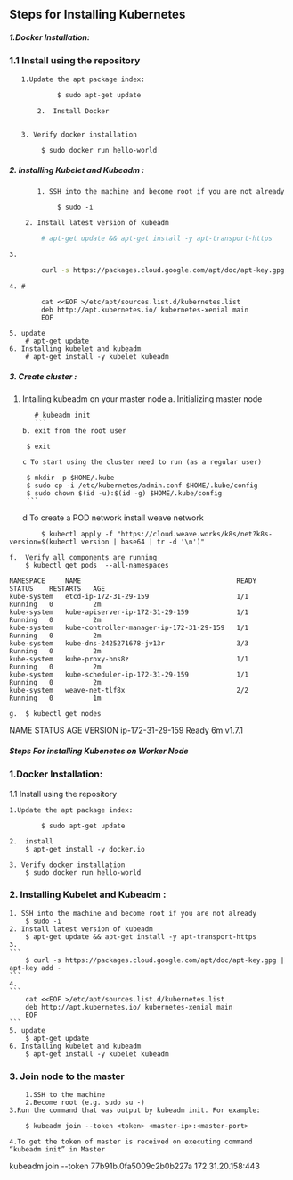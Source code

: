 <p align="center">
<h2> Steps for Installing Kubernetes </h2>
</p>

##### 1.Docker Installation:
 
   ### 1.1 Install using the repository
      
	   1.Update the apt package index:
```bash	     
    		$ sudo apt-get update
```	 
           2.  Install Docker
```bash	       $ apt-get install -y docker.io
```
	   3. Verify docker installation
```bash         
		$ sudo docker run hello-world
```
##### 2. Installing Kubelet and Kubeadm : 
	       1. SSH into the machine and become root if you are not already
``` 
			$ sudo -i
```   
		2. Install latest version of kubeadm  
```bash 		
	 	# apt-get update && apt-get install -y apt-transport-https
```		
	3. 
```bash	
		curl -s https://packages.cloud.google.com/apt/doc/apt-key.gpg | apt-key add -
```		
	4. #  
```
		cat <<EOF >/etc/apt/sources.list.d/kubernetes.list 
		deb http://apt.kubernetes.io/ kubernetes-xenial main 
		EOF
```
	5. update
		# apt-get update
	6. Installing kubelet and kubeadm
		# apt-get install -y kubelet kubeadm

##### 3. Create cluster : 
1. Intalling kubeadm on your master node
	a. Initializing master node
	 ```
		# kubeadm init 
        ```
	b. exit from the root user
	```
		$ exit
	```
	c To start using the cluster need to run (as a regular user)
	```
		$ mkdir -p $HOME/.kube
		$ sudo cp -i /etc/kubernetes/admin.conf $HOME/.kube/config
		$ sudo chown $(id -u):$(id -g) $HOME/.kube/config
        ```
	
	d To create a POD network install weave network
```
		$ kubectl apply -f "https://cloud.weave.works/k8s/net?k8s-version=$(kubectl version | base64 | tr -d '\n')"
```		
		
	f.  Verify all components are running
		$ kubectl get pods  --all-namespaces
```
NAMESPACE     NAME                                       READY     STATUS    RESTARTS   AGE
kube-system   etcd-ip-172-31-29-159                      1/1       Running   0          2m
kube-system   kube-apiserver-ip-172-31-29-159            1/1       Running   0          2m
kube-system   kube-controller-manager-ip-172-31-29-159   1/1       Running   0          2m
kube-system   kube-dns-2425271678-jv13r                  3/3       Running   0          2m
kube-system   kube-proxy-bns8z                           1/1       Running   0          2m
kube-system   kube-scheduler-ip-172-31-29-159            1/1       Running   0          2m
kube-system   weave-net-tlf8x                            2/2       Running   0          1m
 ```	
	g.  $ kubectl get nodes
NAME               	STATUS    AGE       VERSION
ip-172-31-29-159   	Ready        6m           v1.7.1 
 
##### Steps For installing Kubenetes on Worker Node

### 1.Docker Installation:	
   
   1.1 Install using the repository
      
	1.Update the apt package index:
	     
    		$ sudo apt-get update
	
	2.  install
		$ apt-get install -y docker.io

  	3. Verify docker installation
		$ sudo docker run hello-world

### 2. Installing Kubelet and Kubeadm : 
	1. SSH into the machine and become root if you are not already
		$ sudo -i
	2. Install latest version of kubeadm  
	 	$ apt-get update && apt-get install -y apt-transport-https
	3.  
	```
		$ curl -s https://packages.cloud.google.com/apt/doc/apt-key.gpg | apt-key add -
	```
	4.
	```
		cat <<EOF >/etc/apt/sources.list.d/kubernetes.list 
		deb http://apt.kubernetes.io/ kubernetes-xenial main 
		EOF
	```
	5. update
		$ apt-get update
	6. Installing kubelet and kubeadm
		$ apt-get install -y kubelet kubeadm
### 3. Join node to the master
       	1.SSH to the machine 
     	2.Become root (e.g. sudo su -) 
 	3.Run the command that was output by kubeadm init. For example:
```	
	$ kubeadm join --token <token> <master-ip>:<master-port>
```
	4.To get the token of master is received on executing command  “kubeadm init” in Master



kubeadm join --token 77b91b.0fa5009c2b0b227a 172.31.20.158:443
